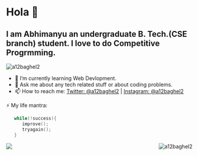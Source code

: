 # Hola 👋
## I am Abhimanyu an undergraduate B. Tech.(CSE branch) student. I love to do Competitive Progrmming.

<!--**a12baghel2/a12baghel2** is a ✨ _special_ ✨ repository because its `README.md` (this file) appears on your GitHub profile.-->
<img src="https://komarev.com/ghpvc/?username=a12baghel2" alt="a12baghel2" />
<!--Here are some ideas to get you started:-->

- 🌱 I’m currently learning Web Devlopment.
- 💬 Ask me about any tech related stuff or about coding problems.
- 📫 How to reach me: [Twitter: @a12baghel2](https://twitter.com/a12baghel2) | [Instagram: @a12baghel2](https://www.instagram.com/a12baghel2/)

⚡ My life mantra: 
```c++
   while(!success){
      improve();
      tryagain();
   }
```
<img align ="left" src="https://github-readme-stats.vercel.app/api?username=a12baghel2&&show_icons=true&title_color=ffffff&icon_color=15cgbh&text_color=daf7dc&bg_color=12bcdf">
<img align="right" src="https://github-readme-stats.vercel.app/api/top-langs/?username=a12baghel2&layout=compact&hide=html" alt="a12baghel2" />
